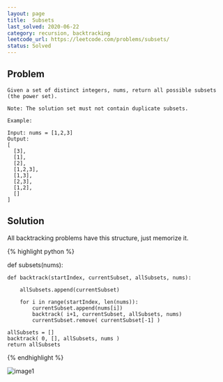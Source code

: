 ```yaml
---
layout: page
title:  Subsets
last_solved: 2020-06-22
category: recursion, backtracking
leetcode_url: https://leetcode.com/problems/subsets/
status: Solved
---
```


Problem
-------

```
Given a set of distinct integers, nums, return all possible subsets (the power set).

Note: The solution set must not contain duplicate subsets.

Example:

Input: nums = [1,2,3]
Output:
[
  [3],
  [1],
  [2],
  [1,2,3],
  [1,3],
  [2,3],
  [1,2],
  []
]

```

Solution
----------

All backtracking problems have this structure, just memorize it.

{% highlight python %}

def subsets(nums):

    def backtrack(startIndex, currentSubset, allSubsets, nums):

        allSubsets.append(currentSubset)

        for i in range(startIndex, len(nums)):
            currentSubset.append(nums[i])
            backtrack( i+1, currentSubset, allSubsets, nums)
            currentSubset.remove( currentSubset[-1] )

    allSubsets = []
    backtrack( 0, [], allSubsets, nums )
    return allSubsets

{% endhighlight %}


![image1]()